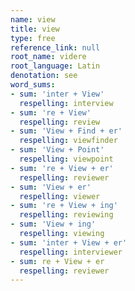 ```yaml
---
name: view
title: view
type: free
reference_link: null
root_name: videre
root_language: Latin
denotation: see
word_sums:
- sum: 'inter + View'
  respelling: interview
- sum: 're + View'
  respelling: review
- sum: 'View + Find + er'
  respelling: viewfinder
- sum: 'View + Point'
  respelling: viewpoint
- sum: 're + View + er'
  respelling: reviewer
- sum: 'View + er'
  respelling: viewer
- sum: 're + View + ing'
  respelling: reviewing
- sum: 'View + ing'
  respelling: viewing
- sum: 'inter + View + er'
  respelling: interviewer
- sum: re + View + er
  respelling: reviewer
---
```

